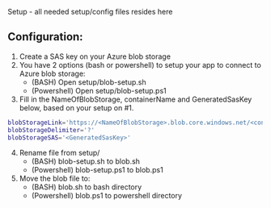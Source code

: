Setup - all needed setup/config files resides here

## Configuration:
1. Create a SAS key on your Azure blob storage      
2. You have 2 options (bash or powershell) to setup your app to connect to Azure blob storage:
    - (BASH) Open setup/blob-setup.sh 
    - (Powershell) Open setup/blob-setup.ps1
3. Fill in the NameOfBlobStorage, containerName and GeneratedSasKey below, based on your setup on #1. 
```bash
blobStorageLink='https://<NameOfBlobStorage>.blob.core.windows.net/<containerName>'
blobStorageDelimiter='?'
blobStorageSAS='<GeneratedSasKey>'
```
4. Rename file from setup/
    - (BASH) blob-setup.sh to blob.sh
    - (Powershell) blob-setup.ps1 to blob.ps1
5. Move the blob file to:
    - (BASH) blob.sh to bash directory
    - (Powershell) blob.ps1 to powershell directory